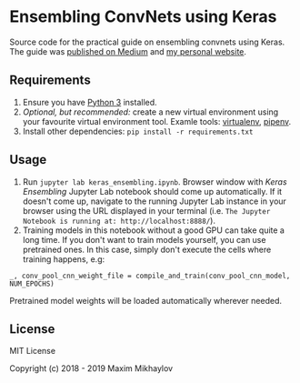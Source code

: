 # Ensembling ConvNets using Keras

Source code for the practical guide on ensembling convnets using Keras. The guide was [published on Medium](https://towardsdatascience.com/ensembling-convnets-using-keras-237d429157eb) and [my personal website](https://lawnboymax.github.io/2017/12/13/ensembling-convnets-using-keras.html).

## Requirements

1. Ensure you have [Python 3](https://www.python.org/downloads/) installed.
2. *Optional, but recommended:* create a new virtual environment using your favourite virtual environment tool. Examle tools: [virtualenv](https://virtualenv.pypa.io/en/latest/), [pipenv](https://pipenv.readthedocs.io/en/latest/).
3. Install other dependencies: `pip install -r requirements.txt`

## Usage

1. Run `jupyter lab keras_ensembling.ipynb`. Browser window with *Keras Ensembling* Jupyter Lab notebook should come up automatically. If it doesn't come up, navigate to the running Jupyter Lab instance in your browser using the URL displayed in your terminal (i.e. `The Jupyter Notebook is running at: http://localhost:8888/`).
2. Training models in this notebook without a good GPU can take quite a long time. If you don't want to train models yourself, you can use pretrained ones. In this case, simply don't execute the cells where training happens, e.g:
```python3
_, conv_pool_cnn_weight_file = compile_and_train(conv_pool_cnn_model, NUM_EPOCHS)
```
Pretrained model weights will be loaded automatically wherever needed.

## License

MIT License

Copyright (c) 2018 - 2019 Maxim Mikhaylov